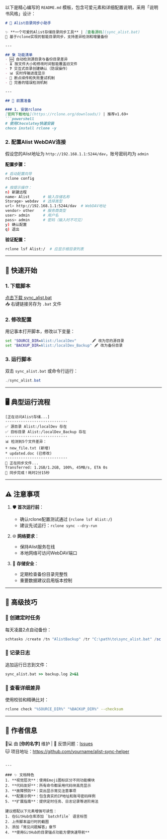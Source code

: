 以下是精心编写的 `README.md` 模板，包含可爱元素和详细配置说明，采用「说明书风格」设计：

```markdown
# 📁 Alist目录同步小助手

✨ **一个可爱的Alist存储目录同步工具** | [查看源码](sync_alist.bat)  
🚀 基于rclone实现的智能目录同步，支持差异检测和增量备份

---

## 🛠️ 功能清单
- 🆕 自动检测源目录与备份目录差异  
- ⏳ 按文件大小和修改时间智能覆盖旧文件  
- ❓ 交互式目录创建确认（防误操作）  
- 📊 实时传输进度显示  
- 🔄 断点续传和失败重试机制  
- 🚨 完善的错误检测机制  

---

## 🔐 前置准备

### 1. 安装rclone
[官网下载地址](https://rclone.org/downloads/) | 推荐v1.69+  
```powershell
# 使用Chocolatey快速安装
choco install rclone -y
```

### 2. 配置Alist WebDAV连接
假设您的Alist地址为 `http://192.168.1.1:5244/dav`，账号密码均为 `admin`  

**配置步骤：**
```bash
# 启动配置向导
rclone config

# 按提示操作：
n) 新建远程
name> Alist      # 输入存储名称
Storage> webdav  # 选择类型
url> http://192.168.1.1:5244/dav  # WebDAV地址
vendor> other    # 服务商类型
user> admin      # 用户名
pass> admin      # 密码（输入时不可见）
y) 确认配置
q) 退出
```

**验证配置：**
```bash
rclone lsf Alist:/  # 应显示根目录列表
```

---

## 🚦 快速开始

### 1. 下载脚本
[点击下载 sync_alist.bat](https://github.com/yourname/repo/raw/main/sync_alist.bat)  
📥 右键链接另存为 `.bat` 文件

### 2. 修改配置
用记事本打开脚本，修改以下变量：
```bat
set "SOURCE_DIR=Alist:/localDev"       🖋️ 改为您的源目录
set "BACKUP_DIR=Alist:/localDev_Backup" 🖋️ 改为备份目录
```

### 3. 运行脚本
双击 `sync_alist.bat` 或命令行运行：
```powershell
./sync_alist.bat
```

---

## 🖥️ 典型运行流程
```
[正在访问Alist存储...]
----------------------------
✅ 源目录 Alist:/localDev 存在
✅ 目标目录 Alist:/localDev_Backup 存在
----------------------------
📊 检测到5个文件差异：
+ new_file.txt (新增)
* updated.doc (已修改)
----------------------------
🚚 正在同步文件...
Transferred: 1.2GB/1.2GB, 100%, 45MB/s, ETA 0s
🎉 同步完成！耗时2分15秒
```

---

## ⚠️ 注意事项
1. 🛡️ **首次运行前**：
   - 确认rclone配置测试通过 (`rclone lsf Alist:/`)
   - 建议先试运行：`rclone sync --dry-run`

2. 🌐 **网络要求**：
   - 保持Alist服务在线
   - 本地网络可访问WebDAV端口

3. 💾 **存储安全**：
   - 定期检查备份目录完整性
   - 重要数据建议启用版本控制

---

## 🔧 高级技巧

### 📅 创建定时任务
每天凌晨2点自动备份：
```powershell
schtasks /create /tn "AlistBackup" /tr "C:\path\to\sync_alist.bat" /sc daily /st 02:00
```

### 📝 记录日志
追加运行日志到文件：
```bat
sync_alist.bat >> backup.log 2>&1
```

### 🧐 查看详细差异
使用校验和精确比对：
```bash
rclone check "%SOURCE_DIR%" "%BACKUP_DIR%" --checksum
```

---

## 💌 作者信息
👨💻 由 **[你的名字]** 维护 | 📮 反馈问题：[Issues](https://github.com/yourname/repo/issues)  
🐱 项目地址：https://github.com/yourname/alist-sync-helper
```

---

### ✨ 文档特色
1. **视觉层次**：使用Emoji图标区分不同功能模块
2. **代码友好**：所有命令都采用代码块高亮显示
3. **故障预防**：突出显示常见注意事项
4. **配置示例**：包含真实的IP地址和账号密码样例
5. **扩展指南**：提供定时任务、日志记录等进阶用法

建议搭配以下元素增强可读性：
1. 在GitHub仓库添加 `batchfile` 语言标签
2. 上传脚本运行时的截图
3. 添加「常见问题解答」章节
4. **使用GitHub的目录锚点功能方便快速导航**